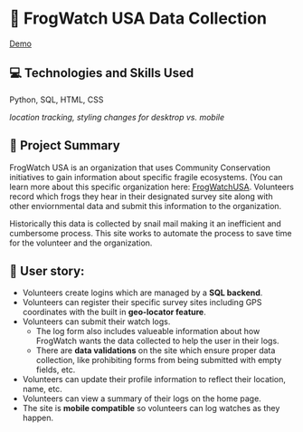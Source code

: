 # 🐸 FrogWatch USA Data Collection

[Demo](https://www.youtube.com/watch?v=w2pvLD0pS7w&ab_channel=Allie)

## 💻 Technologies and Skills Used
Python, SQL, HTML, CSS

<i>location tracking, styling changes for desktrop vs. mobile</i>

## 📝 Project Summary
FrogWatch USA is an organization that uses Community Conservation initiatives to gain information about specific fragile ecosystems. (You can learn more about this specific organization here: [FrogWatchUSA](<https://www.aza.org/frogwatch?locale=en>). Volunteers record which frogs they hear in their designated survey site along with other enviornmental data and submit this information to the organization. 

Historically this data is collected by snail mail making it an inefficient and cumbersome process. This site works to automate the process to save time for the volunteer and the organization.

## 🧑 User story:
* Volunteers create logins which are managed by a **SQL backend**.
* Volunteers can register their specific survey sites including GPS coordinates with the built in **geo-locator feature**.
* Volunteers can submit their watch logs.
  * The log form also includes valueable information about how FrogWatch wants the data collected to help the user in their logs.
  * There are **data validations** on the site which ensure proper data collection, like prohibiting forms from being submitted with empty fields, etc. 
* Volunteers can update their profile information to reflect their location, name, etc.
* Volunteers can view a summary of their logs on the home page.
* The site is **mobile compatible** so volunteers can log watches as they happen.

